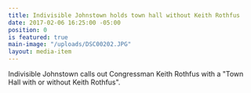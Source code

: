 ```yaml
---
title: Indivisible Johnstown holds town hall without Keith Rothfus
date: 2017-02-06 16:25:00 -05:00
position: 0
is featured: true
main-image: "/uploads/DSC00202.JPG"
layout: media-item
---
```


Indivisible Johnstown calls out Congressman Keith Rothfus with a "Town Hall with or without Keith Rothfus".